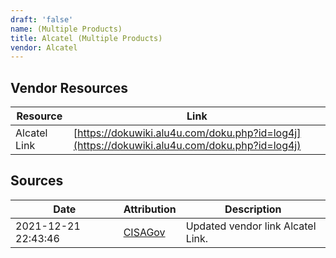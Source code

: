 ```yaml
---
draft: 'false'
name: (Multiple Products)
title: Alcatel (Multiple Products)
vendor: Alcatel
---
```


## Vendor Resources
| Resource | Link |
| --- | --- |
| Alcatel Link | [https://dokuwiki.alu4u.com/doku.php?id=log4j](https://dokuwiki.alu4u.com/doku.php?id=log4j) |



## Sources
| Date | Attribution | Description |
| --- | --- | --- |
| 2021-12-21 22:43:46 | [CISAGov](https://raw.githubusercontent.com/cisagov/log4j-affected-db/develop/README.md) | Updated vendor link Alcatel Link.  |
